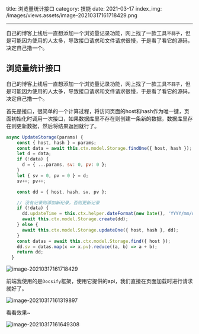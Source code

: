 title: 浏览量统计接口
category: 技能
date: 2021-03-17
index_img: /images/views.assets/image-20210317161718429.png

---

自己的博客上线后一直想添加一个浏览量记录功能，网上找了一款工具`不蒜子`，但是可能因为使用的人太多，导致接口请求和文件请求很慢，于是看了看它的源码，决定自己撸一个。

<!--more-->

## 浏览量统计接口

自己的博客上线后一直想添加一个浏览量记录功能，网上找了一款工具`不蒜子`，但是可能因为使用的人太多，导致接口请求和文件请求很慢，于是看了看它的源码，决定自己撸一个。

首先是接口，很简单的一个计算过程，将访问页面的host和hash作为唯一键，页面初始化时调用一次接口，如果数据库里不存在则创建一条新的数据，数据库里存在则更新数据，然后将结果返回就行了。

```js
async UpdateStorage(params) {
    const { host, hash } = params;
    const data = await this.ctx.model.Storage.findOne({ host, hash });
    let d = data;
    if (!data) {
      d = { ...params, sv: 0, pv: 0 };
    }
    let { sv = 0, pv = 0 } = d;
    sv++; pv++;

    const dd = { host, hash, sv, pv };

    // 没有记录则添加新纪录，否则更新记录
    if (!data) {
      dd.updateTime = this.ctx.helper.dateFormat(new Date(), 'YYYY/mm/dd HH:MM:SS');
      await this.ctx.model.Storage.create(dd);
    } else {
      await this.ctx.model.Storage.updateOne({ host, hash }, dd);
    }
    const datas = await this.ctx.model.Storage.find({ host });
    dd.sv = datas.map(x => x.pv).reduce((a, b) => a + b);
    return dd;
  }
```

![image-20210317161718429](/images/views.assets/image-20210317161718429.png)

前端我使用的是`Docsify`框架，使用它提供的api，我们直接在页面加载时进行请求就好了。

![image-20210317161319897](/images/views.assets/image-20210317161319897.png)

看看效果~

![image-20210317161649308](/images/views.assets/image-20210317161649308.png)